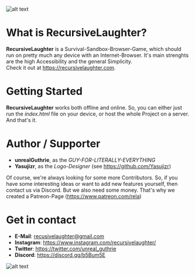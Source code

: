 ![alt text](http://recursivelaughter.com/img/img_0.png)

# What is **RecursiveLaughter?**
**RecursiveLaughter** is a Survival-Sandbox-Browser-Game, which should run on pretty much any device with an Internet-Browser. It's main strenghts are the high Accessibility and the general Simplicity.<br>
Check it out at https://recursivelaughter.com.

# Getting Started
**RecursiveLaughter** works both offline and online. So, you can either just run the _index.html_ file on your device, or host the whole Project on a server.
And that's it.

# Author / Supporter
- **unrealGuthrie**, as the *GUY-FOR-LITERALLY-EVERYTHING*
- **Yasujizr**, as the *Logo-Designer* (see https://github.com/Yasujizr)

Of course, we're always looking for some more Contributors. So, if you have some interesting ideas or want to add new features yourself, then contact us via  Discord.
But we also need some money. That's why we created a Patreon-Page (https://www.patreon.com/rela)

# Get in contact
- **E-Mail**: recusivelaughter@gmail.com
- **Instagram**: https://www.instagram.com/recursivelaughter/
- **Twitter**: https://twitter.com/unreal_guthrie
- **Discord**: https://discord.gg/b5Bum5E

![alt text](http://recursivelaughter.com/img/img_1.png)
